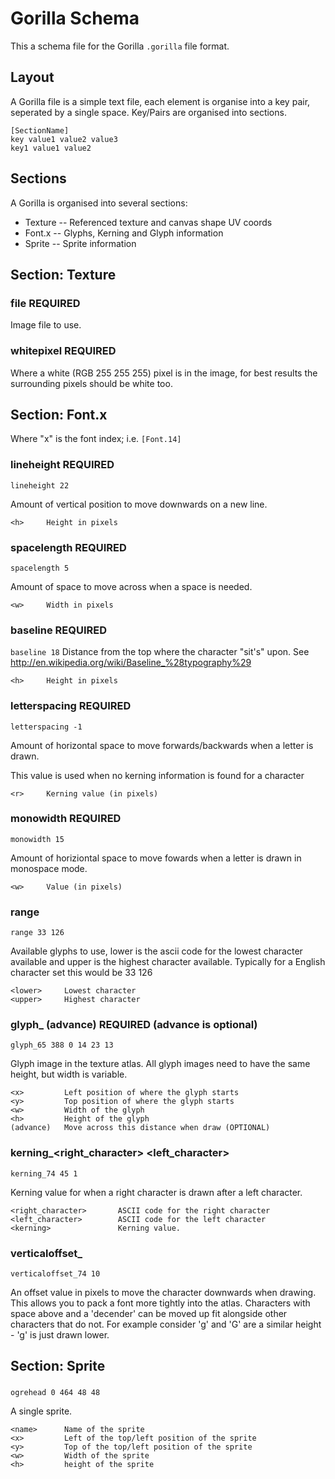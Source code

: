 Gorilla Schema
==============

This a schema file for the Gorilla `.gorilla` file format.

Layout
------

A Gorilla file is a simple text file, each element is organise into a key pair, seperated by a single space. Key/Pairs are organised into sections.

    [SectionName]
    key value1 value2 value3
    key1 value1 value2

Sections
--------

A Gorilla is organised into several sections:

* Texture -- Referenced texture and canvas shape UV coords
* Font.x -- Glyphs, Kerning and Glyph information
* Sprite -- Sprite information

Section: Texture
----------------

### file <texturename>  REQUIRED

Image file to use.

### whitepixel <x> <y>   REQUIRED

Where a white (RGB 255 255 255) pixel is in the image, for best results the surrounding pixels should be white too.

Section: Font.x
---------------

Where "x" is the font index; i.e. `[Font.14]`

### lineheight <h>      REQUIRED
`lineheight 22`

Amount of vertical position to move downwards on a new line.

    <h>     Height in pixels

### spacelength <w>     REQUIRED
`spacelength 5`

Amount of space to move across when a space is needed.

    <w>     Width in pixels

### baseline <h>        REQUIRED
`baseline 18`
Distance from the top where the character "sit's" upon. See http://en.wikipedia.org/wiki/Baseline_%28typography%29

    <h>     Height in pixels

### letterspacing <k>         REQUIRED
`letterspacing -1`

Amount of horizontal space to move forwards/backwards when a letter is drawn. 

This value is used when no kerning information is found for a character

    <r>     Kerning value (in pixels)

### monowidth <w>       REQUIRED
`monowidth 15`

Amount of horiziontal space to move fowards when a letter is drawn in monospace mode.

    <w>     Value (in pixels)

### range <lower> <upper>
`range 33 126`

Available glyphs to use, lower is the ascii code for the lowest character available and upper is the highest character available. Typically for a English character set this would be 33 126

    <lower>     Lowest character
    <upper>     Highest character


### glyph_<id> <x> <y> <w> <h> (advance)        REQUIRED (advance is optional)
`glyph_65 388 0 14 23 13`

Glyph image in the texture atlas. All glyph images need to have the same height, but width is variable.

    <x>         Left position of where the glyph starts
    <y>         Top position of where the glyph starts
    <w>         Width of the glyph
    <h>         Height of the glyph
    (advance)   Move across this distance when draw (OPTIONAL)


### kerning_<right_character> <left_character> <kerning>
`kerning_74 45 1`

Kerning value for when a right character is drawn after a left character.

    <right_character>       ASCII code for the right character
    <left_character>        ASCII code for the left character
    <kerning>               Kerning value.

### verticaloffset_<character> <offset>
`verticaloffset_74 10`

An offset value in pixels to move the character downwards when drawing.  This allows you to pack a font
more tightly into the atlas.  Characters with space above and a 'decender' can be moved up fit alongside 
other characters that do not.  For example consider 'g' and 'G' are a similar height - 'g' is just drawn
lower.

Section: Sprite
---------------

### <name> <x> <y> <w> <h>
`ogrehead 0 464 48 48`

A single sprite.

    <name>      Name of the sprite
    <x>         Left of the top/left position of the sprite
    <y>         Top of the top/left position of the sprite
    <w>         Width of the sprite
    <h>         height of the sprite


